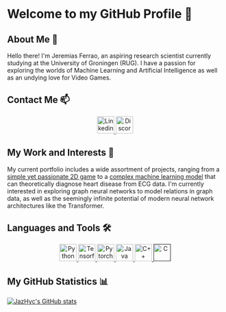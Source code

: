 
# Welcome to my GitHub Profile 👋

## About Me 📝

Hello there! I'm Jeremias Ferrao, an aspiring research scientist currently studying at the University of Groningen (RUG). I have a passion for exploring the worlds of Machine Learning and Artificial Intelligence as well as an undying love for Video Games.

## Contact Me 📫

<p align="center">
    <a href="https://www.linkedin.com/in/jeremias-lino-ferrao-0bb6121b4/" rel="noreferrer"> <img src="https://cdn-icons-png.flaticon.com/512/174/174857.png" alt="Linkedin" width="40" height="40"/> </a>
    <a href="https://discordapp.com/users/578561806172291094" target="_blank" rel="noreferrer"> <img src="https://www.svgrepo.com/show/353655/discord-icon.svg" alt="Discord" width="40" height="40"/> </a>
</p>

## My Work and Interests 💼

My current portfolio includes a wide assortment of projects, ranging from a [simple yet passionate 2D game](https://github.com/Jazhyc/A-Hero-s-Symphony-Source-Code) to a [complex machine learning model](https://github.com/Jazhyc/ECG-Classification) that can theoretically diagnose heart disease from ECG data. I'm currently interested in exploring graph neural networks to model relations in graph data, as well as the seemingly infinite potential of modern neural network architectures like the Transformer.

## Languages and Tools 🛠️

<p align="center">
    <a href="https://www.python.org/" rel="noreferrer"> <img src="https://user-images.githubusercontent.com/25181517/183423507-c056a6f9-1ba8-4312-a350-19bcbc5a8697.png" alt="Python" width="40" height="40"/> </a>
    <a href="https://www.tensorflow.org/" rel="noreferrer"> <img src="https://user-images.githubusercontent.com/25181517/223639822-2a01e63a-a7f9-4a39-8930-61431541bc06.png" alt="Tensorflow" width="40" height="40"/> </a>
    <a href="https://pytorch.org/" rel="noreferrer"> <img src="https://upload.wikimedia.org/wikipedia/commons/thumb/1/10/PyTorch_logo_icon.svg/1200px-PyTorch_logo_icon.svg.png" alt="Pytorch" width="40" height="40"/> </a>
    <a href="https://www.java.com/" rel="noreferrer"> <img src="https://user-images.githubusercontent.com/25181517/117201156-9a724800-adec-11eb-9a9d-3cd0f67da4bc.png" alt="Java" width="40" height="40"/> </a>
    <a href="https://isocpp.org/" rel="noreferrer"> <img src="https://user-images.githubusercontent.com/25181517/192106073-90fffafe-3562-4ff9-a37e-c77a2da0ff58.png" alt="C++" width="40" height="40"/> </a>
    <a href="" rel="noreferrer"> <img src="https://user-images.githubusercontent.com/25181517/192106070-46255bcf-65e6-4c6b-a296-bf8d0d8fb2a7.png" alt="C" width="40" height="40"/> </a>
</p>

## My GitHub Statistics 📊

[![JazHyc's GitHub stats](https://github-readme-stats.vercel.app/api?username=JazHyc&card_height=300&card_width=300&theme=transparent&rank_icon=github)](https://github.com/anuraghazra/github-readme-stats)
